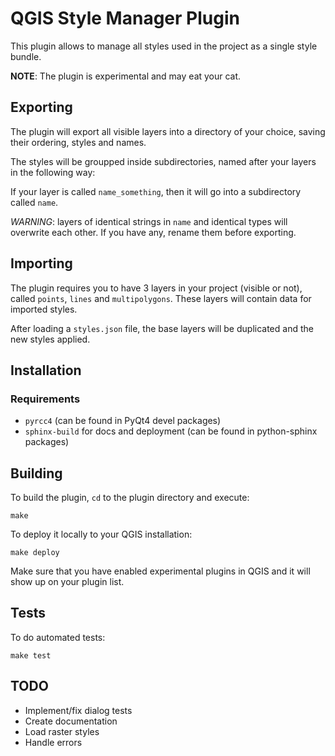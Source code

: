 QGIS Style Manager Plugin
=========================

This plugin allows to manage all styles used in the project as a single style bundle.

**NOTE**: The plugin is experimental and may eat your cat.

Exporting
---------

The plugin will export all visible layers into a directory of your choice, saving their ordering, styles and names.

The styles will be groupped inside subdirectories, named after your layers in the following way:

If your layer is called `name_something`, then it will go into a subdirectory called `name`.

*WARNING*: layers of identical strings in `name` and identical types will overwrite each other. If you have any, rename them before exporting.

Importing
---------

The plugin requires you to have 3 layers in your project (visible or not), called `points`, `lines` and `multipolygons`. These layers will contain data for imported styles.

After loading a `styles.json` file, the base layers will be duplicated and the new styles applied.

Installation
------------

### Requirements

* `pyrcc4` (can be found in PyQt4 devel packages)
* `sphinx-build` for docs and deployment (can be found in python-sphinx packages)

Building
--------

To build the plugin, `cd` to the plugin directory and execute:

```
make
```

To deploy it locally to your QGIS installation:

```
make deploy
```

Make sure that you have enabled experimental plugins in QGIS and it will show up on your plugin list.

Tests
-----

To do automated tests:

```
make test
```

TODO
----

* Implement/fix dialog tests
* Create documentation
* Load raster styles
* Handle errors

